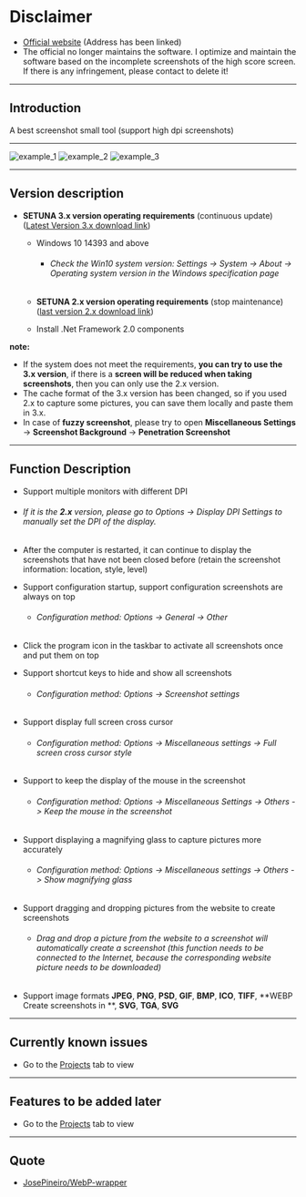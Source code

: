 # Disclaimer
- [Official website](http://www.clearunit.com/clearup/setuna2) (Address has been linked)
- The official no longer maintains the software. I optimize and maintain the software based on the incomplete screenshots of the high score screen. If there is any infringement, please contact to delete it!

---

## Introduction
A best screenshot small tool (support high dpi screenshots) 

---

![example_1](Screenshots/example_1.png)
![example_2](Screenshots/example_2.png)
![example_3](Screenshots/example_3.png)

---

## Version description
- **SETUNA 3.x version operating requirements** (continuous update) ([Latest Version 3.x download link](https://github.com/tylearymf/SETUNA2/releases))
  
  - Windows 10 14393 and above
  
    - ###### Check the Win10 system version: Settings -> System -> About -> Operating system version in the Windows specification page
  
  - **SETUNA 2.x version operating requirements** (stop maintenance) ([last version 2.x download link](https://github.com/tylearymf/SETUNA2/releases/tag/2.6.0))
  
  - Install .Net Framework 2.0 components

**note:**

- If the system does not meet the requirements, **you can try to use the 3.x version**, if there is a **screen will be reduced when taking screenshots**, then you can only use the 2.x version.
- The cache format of the 3.x version has been changed, so if you used 2.x to capture some pictures, you can save them locally and paste them in 3.x.
- In case of **fuzzy screenshot**, please try to open **Miscellaneous Settings** -> **Screenshot Background** -> **Penetration Screenshot**

---

## Function Description
- Support multiple monitors with different DPI
- ###### If it is the **2.x** version, please go to Options -> Display DPI Settings to manually set the DPI of the display.

- After the computer is restarted, it can continue to display the screenshots that have not been closed before (retain the screenshot information: location, style, level)

- Support configuration startup, support configuration screenshots are always on top

  - ###### Configuration method: Options -> General -> Other

- Click the program icon in the taskbar to activate all screenshots once and put them on top

- Support shortcut keys to hide and show all screenshots

  - ###### Configuration method: Options -> Screenshot settings
  
- Support display full screen cross cursor

  - ###### Configuration method: Options -> Miscellaneous settings -> Full screen cross cursor style

- Support to keep the display of the mouse in the screenshot

  - ###### Configuration method: Options -> Miscellaneous Settings -> Others -> Keep the mouse in the screenshot

- Support displaying a magnifying glass to capture pictures more accurately

  - ###### Configuration method: Options -> Miscellaneous settings -> Others -> Show magnifying glass

- Support dragging and dropping pictures from the website to create screenshots

  - ###### Drag and drop a picture from the website to a screenshot will automatically create a screenshot (this function needs to be connected to the Internet, because the corresponding website picture needs to be downloaded)
  
- Support image formats **JPEG**, **PNG**, **PSD**, **GIF**, **BMP**, **ICO**, **TIFF**, **WEBP Create screenshots in **, **SVG**, **TGA**, **SVG**

---

## Currently known issues
- Go to the [Projects](https://github.com/tylearymf/SETUNA2/projects/1) tab to view

---

## Features to be added later
- Go to the [Projects](https://github.com/tylearymf/SETUNA2/projects/1) tab to view

---

## Quote
- [JosePineiro/WebP-wrapper](https://github.com/JosePineiro/WebP-wrapper)